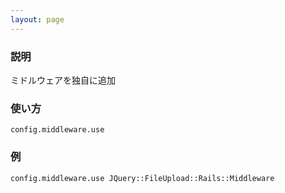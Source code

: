 ```yaml
---
layout: page
---
```

### 説明
ミドルウェアを独自に追加

### 使い方
    config.middleware.use

### 例
    config.middleware.use JQuery::FileUpload::Rails::Middleware